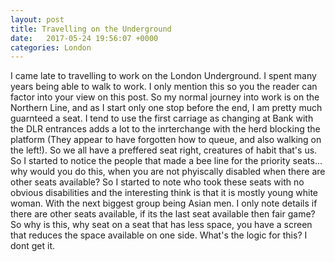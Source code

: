 ```yaml
---
layout: post
title: Travelling on the Underground
date:   2017-05-24 19:56:07 +0000
categories: London
---
```


I came late to travelling to work on the London Underground. I spent many years being able to walk to work. I only mention this so you the reader can factor into your view on this post. 
So my normal journey into work is on the Northern Line, and as I start only one stop before the end, I am pretty much guarnteed a seat. I tend to use the first carriage as changing at Bank with the DLR entrances adds a lot to the inrterchange with the herd blocking the platform (They appear to have forgotten how to queue, and also walking on the left!). So we all have a preffered seat right, creatures of habit that's us. So I started to notice the people that made a bee line for the priority seats... why would you do this, when you are not phyiscally disabled when there are other seats available? So I started to note who took these seats with no obvious disabilities and the interesting think is that it is mostly young white woman. With the next biggest group being Asian men. I only note details if there are other seats available, if its the last seat available then fair game? 
So why is this, why seat on a seat that has less space, you have a screen that reduces the space available on one side. What's the logic for this? I dont get it. 
